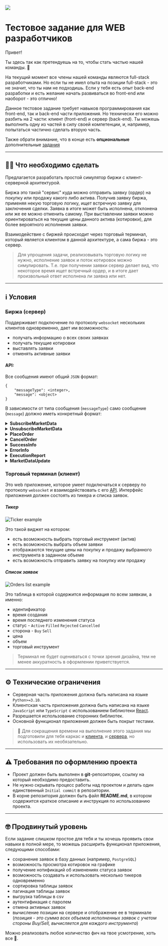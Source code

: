 ![](media/ntpro-logo.png)
# Тестовое задание для WEB разработчиков

Привет! 

Ты здесь так как претендуешь на то, чтобы стать частью нашей команды. 💪

На текущий момент все члены нашей команды являются full-stack разработчиками. 
Но если ты не имел опыта на позиции full-stack - это не значит, что ты нам не подходишь.
Если у тебя есть опыт back-end разработки и есть желание начать развиваться во front-end или наоборот - это отлично!

Данное тестовое задание требует навыков программирования как front-end, так и back-end части приложения.
Но технически его можно разбить на 2 части: клиент (front-end) и сервер (back-end).
Ты можешь выполнить одну из частей в силу своей компетенции, и, например, попытаться частично сделать вторую часть.

Также обрати внимание, что в конце есть **опциональные** дополнительные [задания](#advanced-level)

- - -
## 🧑‍💻 Что необходимо сделать
Предлагается разработать простой симулятор биржи с клиент-серверной архитектурой. 

Биржа это такой "сервис" куда можно отправить заявку (ордер) на покупку или продажу какого либо актива. 
Получив заявку биржа, применяя некую торговую логику, ищет встречную заявку для заключения сделки.
Заявка в итоге может быть исполнена, отклонена или же ее можно отменить самому.
При выставлении заявки можно ориентироваться на текущие цены данного актива (котировки), 
для более вероятного исполнения заявки.

Взаимодействие с биржей происходит через торговый терминал, который является клиентом в данной архитектуре, 
а сама биржа - это сервер.

> Для упрощения задачи, реализовывать торговую логику не нужно, исполнение заявок и поток котировок можно симулировать. 
> Т.е. при получении заявки сервер делает вид, что некоторое время ищет встречный ордер, и в итоге
> дает произвольный ответ исполнена ли заявка или нет.
- - -
## ℹ️ Условия

### Биржа (сервер)
Поддерживает подключение по протоколу `websocket` нескольких клиентов одновременно, дает им возможность:
* получать информацию о всех своих заявках
* получать текущие котировки
* выставлять заявки
* отменять активные заявки

#### API:
Все сообщения имеют общий `JSON` формат:
    
    {
        "messageType": <integer>,
        "message": <object>
    }

В зависимости от типа сообщения (`messageType`) само сообщение (`message`) должно иметь конкретный формат:

<details>
<summary><b>SubscribeMarketData</b></summary>

**messageType**: 1

| Field          | Type     | Comment                                                            |
|----------------|----------|--------------------------------------------------------------------|
| **instrument** | integer  | Идентификатор инструмента на котировки которого запрошена подписка |

Пример:

    {"instrument": 12}

В случае успешной подписки, сервер отвечает сообщением **SuccessInfo**, 
где поле `message` будет содержать идентификатор подписки:

    {"subscriptionId": <string:UUID>}

И далее при каждом изменении котировок, сервер будет присылать сообщение **MarketDataUpdate**.

В случае какой-либо ошибки, сервер отвечает сообщением **ErrorInfo**,
где поле `message` будет содержать описание причины ошибки:

    {"reason": <string>}

Чтобы отменить подписку, нужно отправить сообщение UnsubscribeMarketData.
</details>
<details>    
    <summary><b>UnsubscribeMarketData</b></summary>
</details>
<details>    
    <summary><b>PlaceOrder</b></summary>
</details>
<details>    
    <summary><b>CancelOrder</b></summary>
</details>
<details>
    <summary><b>SuccessInfo</b></summary>
</details>
<details>    
    <summary><b>ErrorInfo</b></summary>
</details>
<details>    
    <summary><b>ExecutionReport</b></summary>
</details>
<details>    
    <summary><b>MarketDataUpdate</b></summary>
</details>

### Торговый терминал (клиент)
Это web приложение, которое умеет подключаться к серверу по протоколу `websocket` и взаимодействовать с его [API](#api).
Интерфейс приложения должен состоять из тикера и списка заявок. 

##### Тикер
![Ticker example](media/ticker.svg)

Это такой виджет на котором:

* есть возможность выбрать торговый инструмент (актив)
* есть возможность выбрать объем заявки 
* отображаются текущие цены на покупку и продажу выбранного инструмента в заданном объеме
* есть возможность отправить заявку на покупку или продажу

##### Список заявок
![Orders list example](media/table.svg)

Это таблица в которой содержится информация по всем заявкам, а именно:

* идентификатор
* время создания
* время последнего изменения статуса
* статус - `Active` `Filled` `Rejected` `Cancelled`
* сторона - `Buy` `Sell`
* цена
* объем
* торговый инструмент

> Терминал не будет оцениваться с точки зрения дизайна, тем не менее аккуратность в оформлении приветствуется.
- - -
## ⚙️ Технические ограничения
* Серверная часть приложения должна быть написана на языке `Python>=3.10`.
* Клиентская часть приложения должна быть написана на языке `JavaScript` или `TypeScript` 
с использованием библиотеки [React](https://reactjs.org/).
* Разрешается использование сторонних библиотек.
* Основной функционал приложения должен быть покрыт тестами.
> 🎁 Для сокращения времени на выполнение этого задания мы подготовили для тебя каркас и [клиента](./frontend/README.md),
> и [сервера](./backend/README.md), но использовать их необязательно.
- - -
## ⚠️ Требования по оформлению проекта
* Проект должен быть выполнен в **git**-репозитории, ссылку на который необходимо предоставить.
* Не нужно скрывать процесс работы над проектом и делать один единственный `Initial commit` в репозитории.
* В корне репозитория должен быть файл **README.md**,
в котором содержится краткое описание и инструкция по использованию проекта.
- - -
## <a id="advanced-level"></a> 🤓 Продвинутый уровень 
Если задание слишком простое для тебя и ты хочешь проявить свои навыки в полной мере, 
то можешь расширить функционал приложения, следующими способами:

* сохранение заявок в базу данных (например, `PostgreSQL`)
* возможность просмотра котировок на графике
* получение нотификаций об изменениях статуса заявок
* возможность создавать и использовать несколько тикеров одновременно 
* сортировка таблицы заявок
* пагинация таблицы заявок
* выгрузка таблицы в csv
* аутентификация с паролем
* отмена активных заявок
* вычисление позиции на сервере и отображение ее в терминале 
(_позиция - это сумма всех объемов исполненных заявок с учетом стороны Buy/Sell, вычисляется для каждого инструмента_)

Можно реализовать любое количество фич на твое усмотрение, хоть все 🤯.
